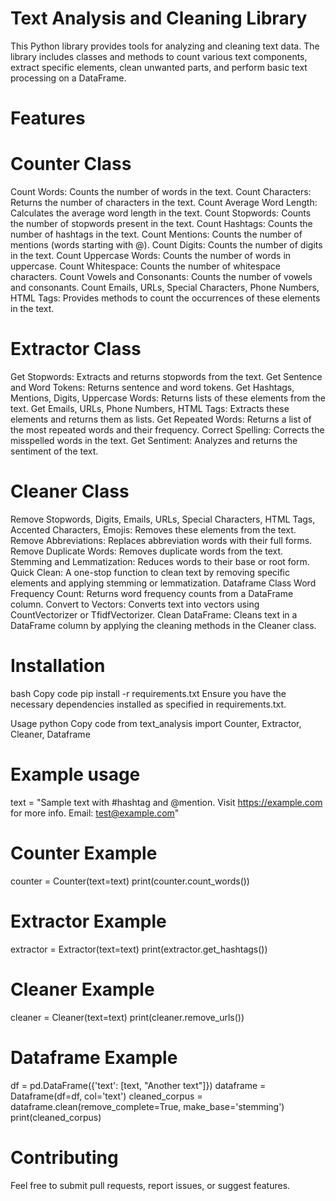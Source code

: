 # Text Analysis and Cleaning Library
This Python library provides tools for analyzing and cleaning text data. The library includes classes and methods to count various text components, extract specific elements, clean unwanted parts, and perform basic text processing on a DataFrame.

# Features
# Counter Class
Count Words: Counts the number of words in the text.
Count Characters: Returns the number of characters in the text.
Count Average Word Length: Calculates the average word length in the text.
Count Stopwords: Counts the number of stopwords present in the text.
Count Hashtags: Counts the number of hashtags in the text.
Count Mentions: Counts the number of mentions (words starting with @).
Count Digits: Counts the number of digits in the text.
Count Uppercase Words: Counts the number of words in uppercase.
Count Whitespace: Counts the number of whitespace characters.
Count Vowels and Consonants: Counts the number of vowels and consonants.
Count Emails, URLs, Special Characters, Phone Numbers, HTML Tags: Provides methods to count the occurrences of these elements in the text.

# Extractor Class
Get Stopwords: Extracts and returns stopwords from the text.
Get Sentence and Word Tokens: Returns sentence and word tokens.
Get Hashtags, Mentions, Digits, Uppercase Words: Returns lists of these elements from the text.
Get Emails, URLs, Phone Numbers, HTML Tags: Extracts these elements and returns them as lists.
Get Repeated Words: Returns a list of the most repeated words and their frequency.
Correct Spelling: Corrects the misspelled words in the text.
Get Sentiment: Analyzes and returns the sentiment of the text.

# Cleaner Class
Remove Stopwords, Digits, Emails, URLs, Special Characters, HTML Tags, Accented Characters, Emojis: Removes these elements from the text.
Remove Abbreviations: Replaces abbreviation words with their full forms.
Remove Duplicate Words: Removes duplicate words from the text.
Stemming and Lemmatization: Reduces words to their base or root form.
Quick Clean: A one-stop function to clean text by removing specific elements and applying stemming or lemmatization.
Dataframe Class
Word Frequency Count: Returns word frequency counts from a DataFrame column.
Convert to Vectors: Converts text into vectors using CountVectorizer or TfidfVectorizer.
Clean DataFrame: Cleans text in a DataFrame column by applying the cleaning methods in the Cleaner class.

# Installation
bash
Copy code
pip install -r requirements.txt
Ensure you have the necessary dependencies installed as specified in requirements.txt.

Usage
python
Copy code
from text_analysis import Counter, Extractor, Cleaner, Dataframe

# Example usage
text = "Sample text with #hashtag and @mention. Visit https://example.com for more info. Email: test@example.com"

# Counter Example
counter = Counter(text=text)
print(counter.count_words())

# Extractor Example
extractor = Extractor(text=text)
print(extractor.get_hashtags())

# Cleaner Example
cleaner = Cleaner(text=text)
print(cleaner.remove_urls())

# Dataframe Example
df = pd.DataFrame({'text': [text, "Another text"]})
dataframe = Dataframe(df=df, col='text')
cleaned_corpus = dataframe.clean(remove_complete=True, make_base='stemming')
print(cleaned_corpus)

# Contributing
Feel free to submit pull requests, report issues, or suggest features.

